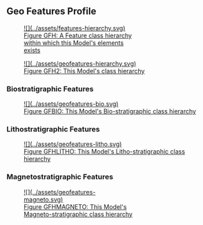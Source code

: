 ## Geo Features Profile

<a href="../assets/features-hierarchy.svg">
<figure id="figure-bh" markdown style="width:50%">
  ![](../assets/features-hierarchy.svg)
  <figcaption>Figure GFH: A Feature class hierarchy within which this Model's elements exists</figcaption>
</figure>
</a>


<a href="../assets/geofeatures-hierarchy.svg">
<figure id="figure-bh" markdown>
  ![](../assets/geofeatures-hierarchy.svg)
  <figcaption>Figure GFH2: This Model's class hierarchy</figcaption>
</figure>
</a>


### Biostratigraphic Features

<a href="../assets/geofeatures-bio.svg">
<figure id="figure-bh" markdown>
  ![](../assets/geofeatures-bio.svg)
  <figcaption>Figure GFBIO: This Model's Bio-stratigraphic class hierarchy</figcaption>
</figure>
</a>

### Lithostratigraphic Features

<a href="../assets/geofeatures-litho.svg">
<figure id="figure-bh" markdown>
  ![](../assets/geofeatures-litho.svg)
  <figcaption>Figure GFHLITHO: This Model's Litho-stratigraphic class hierarchy</figcaption>
</figure>
</a>

### Magnetostratigraphic Features

<a href="../assets/geofeatures-magneto.svg">
<figure id="figure-bh" markdown style="width:50%">
  ![](../assets/geofeatures-magneto.svg)
  <figcaption>Figure GFHMAGNETO: This Model's Magneto-stratigraphic class hierarchy</figcaption>
</figure>
</a>